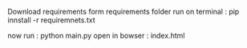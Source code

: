 Download requirements form requirements folder
    run on terminal :  pip innstall -r requiremnets.txt

now run : python main.py
open in bowser : index.html
